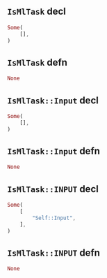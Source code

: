## `IsMlTask` decl

```rust
Some(
    [],
)
```

## `IsMlTask` defn

```rust
None
```

## `IsMlTask::Input` decl

```rust
Some(
    [],
)
```

## `IsMlTask::Input` defn

```rust
None
```

## `IsMlTask::INPUT` decl

```rust
Some(
    [
        "Self::Input",
    ],
)
```

## `IsMlTask::INPUT` defn

```rust
None
```
